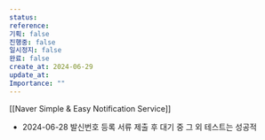 ```yaml
---
status:
reference:
기획: false
진행중: false
일시정지: false
완료: false
create_at: 2024-06-29
update_at:
Importance: ""
---
```


[[Naver Simple & Easy Notification Service]]

- 2024-06-28
발신번호 등록 서류 제출 후 대기 중
그 외 테스트는 성공적
